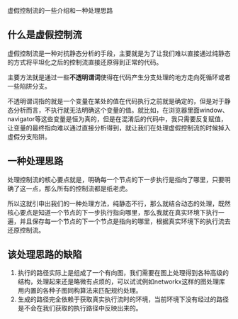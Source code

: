 虚假控制流的一些介绍和一种处理思路

## 什么是虚假控制流

虚假控制流是一种对抗静态分析的手段，主要就是为了让我们难以直接通过纯静态的方式将平坦化之后的控制流直接还原得到正常的代码。

主要方法就是通过一些**不透明谓词**使得在代码产生分支处理的地方走向死循环或者一些陷阱分支。

不透明谓词指的就是一个变量在某处的值在代码执行之前就是确定的，但是对于静态分析而言，不执行就无法明确这个变量的值。就比如，在浏览器里面window、navigator等这些变量是恒为真的，但是在混淆后的代码中，我只需要反复赋值，让变量的最终指向难以通过直接分析得到，就让我们在处理虚假控制流的时候掉入虚假分支陷阱。

## 一种处理思路

处理控制流的核心要点就是，明确每一个节点的下一步执行是指向了哪里，只要明确了这一点，那么所有的控制流都是纸老虎。

所以这就引申出我们的一种处理方法，纯静态不行，那么就结合动态的处理，既然核心要点是知道一个节点的下一步执行指向哪里，那么我就在真实环境下执行一遍，并且保存每一个节点的下一个节点是指向的哪里，根据真实环境下的执行流去还原控制流。

## 该处理思路的缺陷

1. 执行的路径实际上是组成了一个有向图，我们需要在图上处理得到各种高级的结构，处理起来还是略微有点烦的，可以试试例如networkx这样的图处理库用内置的各种子图同构算法来匹配规约处理。
2. 生成的路径完全依赖于获取真实执行流时的环境，当前环境下没有经过的路径是不会在我们获取的执行路径中反映出来的。